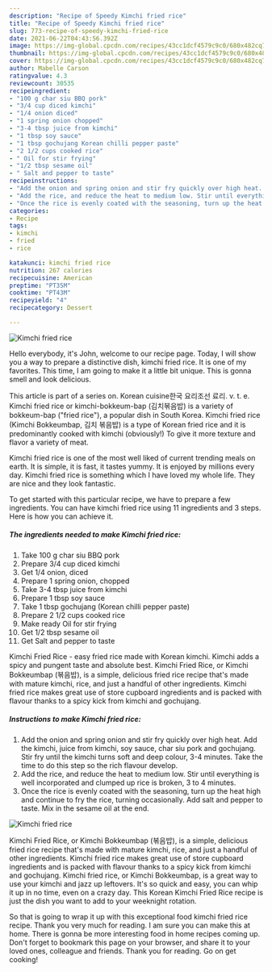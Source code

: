 ```yaml
---
description: "Recipe of Speedy Kimchi fried rice"
title: "Recipe of Speedy Kimchi fried rice"
slug: 773-recipe-of-speedy-kimchi-fried-rice
date: 2021-06-22T04:43:56.392Z
image: https://img-global.cpcdn.com/recipes/43cc1dcf4579c9c0/680x482cq70/kimchi-fried-rice-recipe-main-photo.jpg
thumbnail: https://img-global.cpcdn.com/recipes/43cc1dcf4579c9c0/680x482cq70/kimchi-fried-rice-recipe-main-photo.jpg
cover: https://img-global.cpcdn.com/recipes/43cc1dcf4579c9c0/680x482cq70/kimchi-fried-rice-recipe-main-photo.jpg
author: Mabelle Carson
ratingvalue: 4.3
reviewcount: 30535
recipeingredient:
- "100 g char siu BBQ pork"
- "3/4 cup diced kimchi"
- "1/4 onion diced"
- "1 spring onion chopped"
- "3-4 tbsp juice from kimchi"
- "1 tbsp soy sauce"
- "1 tbsp gochujang Korean chilli pepper paste"
- "2 1/2 cups cooked rice"
- " Oil for stir frying"
- "1/2 tbsp sesame oil"
- " Salt and pepper to taste"
recipeinstructions:
- "Add the onion and spring onion and stir fry quickly over high heat. Add the kimchi, juice from kimchi, soy sauce, char siu pork and gochujang. Stir fry until the kimchi turns soft and deep colour, 3-4 minutes. Take the time to do this step so the rich flavour develop."
- "Add the rice, and reduce the heat to medium low. Stir until everything is well incorporated and clumped up rice is broken, 3 to 4 minutes."
- "Once the rice is evenly coated with the seasoning, turn up the heat high and continue to fry the rice, turning occasionally. Add salt and pepper to taste. Mix in the sesame oil at the end."
categories:
- Recipe
tags:
- kimchi
- fried
- rice

katakunci: kimchi fried rice 
nutrition: 267 calories
recipecuisine: American
preptime: "PT35M"
cooktime: "PT43M"
recipeyield: "4"
recipecategory: Dessert

---
```



![Kimchi fried rice](https://img-global.cpcdn.com/recipes/43cc1dcf4579c9c0/680x482cq70/kimchi-fried-rice-recipe-main-photo.jpg)

Hello everybody, it's John, welcome to our recipe page. Today, I will show you a way to prepare a distinctive dish, kimchi fried rice. It is one of my favorites. This time, I am going to make it a little bit unique. This is gonna smell and look delicious.

This article is part of a series on. Korean cuisine한국 요리조선 료리. v. t. e. Kimchi fried rice or kimchi-bokkeum-bap (김치볶음밥) is a variety of bokkeum-bap (&#34;fried rice&#34;), a popular dish in South Korea. Kimchi fried rice (Kimchi Bokkeumbap, 김치 볶음밥) is a type of Korean fried rice and it is predominantly cooked with kimchi (obviously!) To give it more texture and flavor a variety of meat.

Kimchi fried rice is one of the most well liked of current trending meals on earth. It is simple, it is fast, it tastes yummy. It is enjoyed by millions every day. Kimchi fried rice is something which I have loved my whole life. They are nice and they look fantastic.


To get started with this particular recipe, we have to prepare a few ingredients. You can have kimchi fried rice using 11 ingredients and 3 steps. Here is how you can achieve it.

<!--inarticleads1-->

##### The ingredients needed to make Kimchi fried rice:

1. Take 100 g char siu BBQ pork
1. Prepare 3/4 cup diced kimchi
1. Get 1/4 onion, diced
1. Prepare 1 spring onion, chopped
1. Take 3-4 tbsp juice from kimchi
1. Prepare 1 tbsp soy sauce
1. Take 1 tbsp gochujang (Korean chilli pepper paste)
1. Prepare 2 1/2 cups cooked rice
1. Make ready  Oil for stir frying
1. Get 1/2 tbsp sesame oil
1. Get  Salt and pepper to taste


Kimchi Fried Rice - easy fried rice made with Korean kimchi. Kimchi adds a spicy and pungent taste and absolute best. Kimchi Fried Rice, or Kimchi Bokkeumbap (볶음밥), is a simple, delicious fried rice recipe that&#39;s made with mature kimchi, rice, and just a handful of other ingredients. Kimchi fried rice makes great use of store cupboard ingredients and is packed with flavour thanks to a spicy kick from kimchi and gochujang. 

<!--inarticleads2-->

##### Instructions to make Kimchi fried rice:

1. Add the onion and spring onion and stir fry quickly over high heat. Add the kimchi, juice from kimchi, soy sauce, char siu pork and gochujang. Stir fry until the kimchi turns soft and deep colour, 3-4 minutes. Take the time to do this step so the rich flavour develop.
1. Add the rice, and reduce the heat to medium low. Stir until everything is well incorporated and clumped up rice is broken, 3 to 4 minutes.
1. Once the rice is evenly coated with the seasoning, turn up the heat high and continue to fry the rice, turning occasionally. Add salt and pepper to taste. Mix in the sesame oil at the end.
<img src="//assets-global.cpcdn.com/assets/icons/button_play-2c75c40dde080a61004c1f40b05d8f140eaff45d7e9e6481dc71c63d2e7c4909.png" alt="Kimchi fried rice">

Kimchi Fried Rice, or Kimchi Bokkeumbap (볶음밥), is a simple, delicious fried rice recipe that&#39;s made with mature kimchi, rice, and just a handful of other ingredients. Kimchi fried rice makes great use of store cupboard ingredients and is packed with flavour thanks to a spicy kick from kimchi and gochujang. Kimchi fried rice, or Kimchi Bokkeumbap, is a great way to use your kimchi and jazz up leftovers. It&#39;s so quick and easy, you can whip it up in no time, even on a crazy day. This Korean Kimchi Fried Rice recipe is just the dish you want to add to your weeknight rotation. 

So that is going to wrap it up with this exceptional food kimchi fried rice recipe. Thank you very much for reading. I am sure you can make this at home. There is gonna be more interesting food in home recipes coming up. Don't forget to bookmark this page on your browser, and share it to your loved ones, colleague and friends. Thank you for reading. Go on get cooking!
